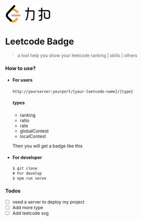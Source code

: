 ![leetcode](./leetcode.svg) 

# Leetcode Badge

> a tool help you show your leetcode ranking | skills | others

### How to use?
- #### For users
  `http://yourserver:yourport/{your-leetcode-name}/{type}`<br>
  
  ##### types
  - ranking
  - ratio
  - rate
  - globalContest
  - localContest
  
  Then you will get a badge like this 


- #### For developer
  ```shell
  $ git clone
  # For develop
  $ npm run serve
  ```

### Todos
- [ ] need a server to deploy my project
- [ ] Add more type
- [ ] Add leetcode svg